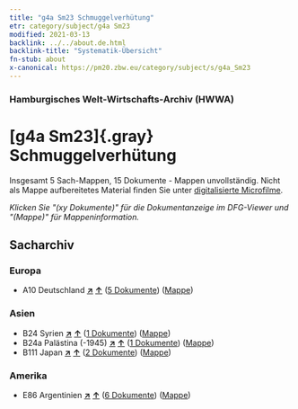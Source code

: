 ```yaml
---
title: "g4a Sm23 Schmuggelverhütung"
etr: category/subject/g4a Sm23
modified: 2021-03-13
backlink: ../../about.de.html
backlink-title: "Systematik-Übersicht"
fn-stub: about
x-canonical: https://pm20.zbw.eu/category/subject/s/g4a_Sm23
---
```


### Hamburgisches Welt-Wirtschafts-Archiv (HWWA)
# [g4a Sm23]{.gray}&#8201; Schmuggelverhütung&#160; 




Insgesamt 5 Sach-Mappen, 15 Dokumente - Mappen unvollständig.
Nicht als Mappe aufbereitetes Material finden Sie unter [digitalisierte Microfilme](/film/h1_sh.de.html).

_Klicken Sie "(xy Dokumente)" für die Dokumentanzeige im DFG-Viewer und "(Mappe)" für Mappeninformation._

## Sacharchiv




### Europa

- A10 Deutschland [**&nearr;**](../../../geo/i/126128/about.de.html "Deutschland (alle Mappen)") [**&uarr;**](../../../geo/about.de.html#A10 "Ländersystematik") (<a href="https://pm20.zbw.eu/dfgview/sh/126128,144552" title="über: Deutschland : Schmuggelverhütung" target="_blank">5 Dokumente</a>) ([Mappe](../../../../folder/sh/1261xx/126128/1445xx/144552/about.de.html))

### Asien

- B24 Syrien [**&nearr;**](../../../geo/i/141114/about.de.html "Syrien (alle Mappen)") [**&uarr;**](../../../geo/about.de.html#B24 "Ländersystematik") (<a href="https://pm20.zbw.eu/dfgview/sh/141114,144552" title="über: Syrien : Schmuggelverhütung" target="_blank">1 Dokumente</a>) ([Mappe](../../../../folder/sh/1411xx/141114/1445xx/144552/about.de.html))
- B24a Palästina (-1945) [**&nearr;**](../../../geo/i/141115/about.de.html "Palästina (-1945) (alle Mappen)") [**&uarr;**](../../../geo/about.de.html#B24a "Ländersystematik") (<a href="https://pm20.zbw.eu/dfgview/sh/141115,144552" title="über: Palästina (-1945) : Schmuggelverhütung" target="_blank">1 Dokumente</a>) ([Mappe](../../../../folder/sh/1411xx/141115/1445xx/144552/about.de.html))
- B111 Japan [**&nearr;**](../../../geo/i/141272/about.de.html "Japan (alle Mappen)") [**&uarr;**](../../../geo/about.de.html#B111 "Ländersystematik") (<a href="https://pm20.zbw.eu/dfgview/sh/141272,144552" title="über: Japan : Schmuggelverhütung" target="_blank">2 Dokumente</a>) ([Mappe](../../../../folder/sh/1412xx/141272/1445xx/144552/about.de.html))

### Amerika

- E86 Argentinien [**&nearr;**](../../../geo/i/141692/about.de.html "Argentinien (alle Mappen)") [**&uarr;**](../../../geo/about.de.html#E86 "Ländersystematik") (<a href="https://pm20.zbw.eu/dfgview/sh/141692,144552" title="über: Argentinien : Schmuggelverhütung" target="_blank">6 Dokumente</a>) ([Mappe](../../../../folder/sh/1416xx/141692/1445xx/144552/about.de.html))


